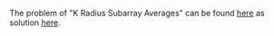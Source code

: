 The problem of "K Radius Subarray Averages" can be found [here](https://leetcode.com/problems/k-radius-subarray-averages/description/) as solution [here](https://github.com/aurimas13/Solutions-To-Problems/blob/main/LeetCode/Python%20Solutions/K%20Radius%20Subarray%20Averages/radius.py).